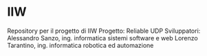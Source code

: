 # IIW
Repository per il progetto di IIW
Progetto: Reliable UDP
Sviluppatori:
Alessandro Sanzo, ing. informatica sistemi software e web
Lorenzo Tarantino, ing. informatica robotica ed automazione
